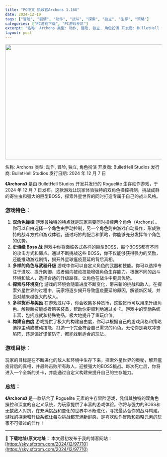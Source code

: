 ```yaml
---
title: "PC中文 执政官Archons 1.16G"
date: 2024-12-10
tags: ["冒险", "剧情", "动作", "战斗", "探索", "独立", "生存", "策略"]
categories: ["PC游戏下载", "PC游戏专区"]
excerpt: "名称: Archons 类型: 动作, 冒险, 独立, 角色扮演 开发商: BulletHell Studios 发行商: BulletHell Studios 发行日期: 2024 年 12 月 7 日 《Archons》 是由 BulletHell Studios 开发并发行的 Roguelit&hellip;"
layout: post
---
```


<img class="aligncenter size-full wp-image-97711" src="https://sky.sfcrom.com/wp-content/uploads/2024/12/2024120923555035.webp" alt="" width="660" height="370" />

名称: Archons
类型: 动作, 冒险, 独立, 角色扮演
开发商: BulletHell Studios
发行商: BulletHell Studios
发行日期: 2024 年 12 月 7 日

<strong>《Archons》</strong> 是由 BulletHell Studios 开发并发行的 Roguelite 生存动作游戏，于 2024 年 12 月 7 日发布。这款游戏让玩家体验独特的双角色操控机制，挑战成群的寄生虫和强大的巨型BOSS，探索外星世界的同时打造专属于自己的战斗风格。
<h3>游戏特色：</h3>
<ol>
 	<li><strong>双角色操控</strong>
游戏最独特的特点就是玩家需要同时操控两个角色（Archons）。你可以自由选择一个角色由手动控制，另一个角色则由游戏自动操作，形成独特的战斗方式和游戏体验。通过巧妙的配合和策略，你能够充分发挥每个角色的优势。</li>
 	<li><strong>史诗级 Boss 战</strong>
游戏中你将面临各式各样的巨型BOSS，每个BOSS都有不同的攻击方式和弱点。通过不断挑战这些 BOSS，你不仅能够获得强力的奖励，还能推动游戏剧情，揭开外星球瘟疫蔓延的背后真相。</li>
 	<li><strong>多样的角色与武器升级</strong>
游戏中你可以自定义角色的武器和技能。你可以选择专注于进攻、提升防御，或者偏向被动技能增强角色生存能力。根据不同的战斗环境和敌人，选择合适的升级路径，让角色在战斗中更具优势。</li>
 	<li><strong>探索与环境变化</strong>
游戏的环境会随着进度不断变化，带来新的挑战和敌人。在探索外星世界的过程中，玩家将逐步揭开导致瘟疫蔓延的原因，解锁新区域，并面对越来越强大的敌人。</li>
 	<li><strong>多种货币与奖励</strong>
在游戏过程中，你会收集多种货币，这些货币可以用来升级角色、解锁新技能或者购买装备，帮助你更顺利地通过关卡。游戏中的奖励系统丰富，包括成就和特殊物品，极大地提升了重玩价值。</li>
 	<li><strong>构建自由度</strong>
游戏提供了极大的构建自由度，你可以根据自己的游戏风格和策略选择主动或被动技能，打造一个完全符合自己需求的角色。无论你是喜欢冲锋陷阵，还是偏好谨慎防守，都能找到适合的玩法。</li>
</ol>
<h3>游戏目标：</h3>
玩家的目标是在不断进化的敌人和环境中生存下来，探索外星世界的奥秘，解开瘟疫背后的真相，并最终击败所有敌人，迎接强大的BOSS挑战。每次死亡后，你将进入一个全新的关卡，并能通过自定义构建来提升自己的生存能力。
<h3>总结：</h3>
<strong>《Archons》</strong> 是一款结合了 Roguelite 元素的生存冒险游戏，凭借其独特的双角色操控和深度的自定义系统，为玩家提供了丰富的游戏体验。你将与强力的BOSS和无数敌人对抗，在充满挑战和变化的世界中不断进化，寻找最适合你的战斗构建。游戏的探索和升级系统让每次挑战都充满新鲜感，是喜欢动作冒险和策略元素的玩家不可错过的佳作！

---
📖 **下载地址/原文地址：** 本文最初发布于我的博客网站：[https://sky.sfcrom.com/2024/12/97710](https://sky.sfcrom.com/2024/12/97710)
